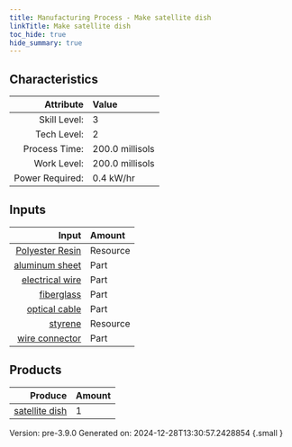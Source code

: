 ```yaml
---
title: Manufacturing Process - Make satellite dish
linkTitle: Make satellite dish
toc_hide: true
hide_summary: true
---
```



## Characteristics

| Attribute      | Value |
|--------:|:------|
|Skill Level:|3|
|Tech Level:|2|
|Process Time:|200.0 millisols|
|Work Level:|200.0 millisols|
|Power Required:|0.4 kW/hr|

## Inputs

| Input      | Amount |
|--------:|:------|
|[Polyester Resin](/docs/definitions/resource/polyester-resin)|Resource|0.5 kg|
|[aluminum sheet](/docs/definitions/part/aluminum-sheet)|Part|1|
|[electrical wire](/docs/definitions/part/electrical-wire)|Part|3|
|[fiberglass](/docs/definitions/part/fiberglass)|Part|1|
|[optical cable](/docs/definitions/part/optical-cable)|Part|2|
|[styrene](/docs/definitions/resource/styrene)|Resource|0.5 kg|
|[wire connector](/docs/definitions/part/wire-connector)|Part|4|

## Products


| Produce      | Amount |
|--------:|:------|
|[satellite dish](/docs/definitions/part/satellite-dish)|1|


Version: pre-3.9.0 Generated on: 2024-12-28T13:30:57.2428854
{.small }

